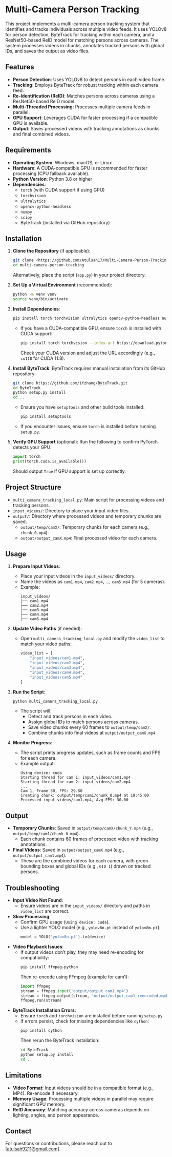 # Multi-Camera Person Tracking

This project implements a multi-camera person tracking system that identifies and tracks individuals across multiple video feeds. It uses YOLOv8 for person detection, ByteTrack for tracking within each camera, and a ResNet50-based ReID model for matching persons across cameras. The system processes videos in chunks, annotates tracked persons with global IDs, and saves the output as video files.

## Features
- **Person Detection**: Uses YOLOv8 to detect persons in each video frame.
- **Tracking**: Employs ByteTrack for robust tracking within each camera feed.
- **Re-Identification (ReID)**: Matches persons across cameras using a ResNet50-based ReID model.
- **Multi-Threaded Processing**: Processes multiple camera feeds in parallel.
- **GPU Support**: Leverages CUDA for faster processing if a compatible GPU is available.
- **Output**: Saves processed videos with tracking annotations as chunks and final combined videos.

## Requirements
- **Operating System**: Windows, macOS, or Linux
- **Hardware**: A CUDA-compatible GPU is recommended for faster processing (CPU fallback available).
- **Python Version**: Python 3.8 or higher
- **Dependencies**:
  - `torch` (with CUDA support if using GPU)
  - `torchvision`
  - `ultralytics`
  - `opencv-python-headless`
  - `numpy`
  - `scipy`
  - ByteTrack (installed via GitHub repository)

## Installation
1. **Clone the Repository** (if applicable):
   ```bash
   git clone <https://github.com/Atulsah17/Multi-Camera-Person-Tracking>
   cd multi-camera-person-tracking
   ```
   Alternatively, place the script (`app.py`) in your project directory.

2. **Set Up a Virtual Environment** (recommended):
   ```bash
   python -m venv venv
   source venv/bin/activate  
   ```

3. **Install Dependencies**:
   ```bash
   pip install torch torchvision ultralytics opencv-python-headless numpy scipy
   ```
   - If you have a CUDA-compatible GPU, ensure `torch` is installed with CUDA support:
     ```bash
     pip install torch torchvision --index-url https://download.pytorch.org/whl/cu118
     ```
     Check your CUDA version and adjust the URL accordingly (e.g., `cu118` for CUDA 11.8).

4. **Install ByteTrack**:
   ByteTrack requires manual installation from its GitHub repository:
   ```bash
   git clone https://github.com/ifzhang/ByteTrack.git
   cd ByteTrack
   python setup.py install
   cd ..
   ```
   - Ensure you have `setuptools` and other build tools installed:
     ```bash
     pip install setuptools
     ```
   - If you encounter issues, ensure `torch` is installed before running `setup.py`.

5. **Verify GPU Support** (optional):
   Run the following to confirm PyTorch detects your GPU:
   ```python
   import torch
   print(torch.cuda.is_available())
   ```
   Should output `True` if GPU support is set up correctly.

## Project Structure
- `multi_camera_tracking_local.py`: Main script for processing videos and tracking persons.
- `input_videos/`: Directory to place your input video files.
- `output/`: Directory where processed videos and temporary chunks are saved.
  - `output/temp/camX/`: Temporary chunks for each camera (e.g., `chunk_0.mp4`).
  - `output/output_camX.mp4`: Final processed video for each camera.

## Usage
1. **Prepare Input Videos**:
   - Place your input videos in the `input_videos/` directory.
   - Name the videos as `cam1.mp4`, `cam2.mp4`, ..., `cam5.mp4` (for 5 cameras).
   - Example:
     ```
     input_videos/
     ├── cam1.mp4
     ├── cam2.mp4
     ├── cam3.mp4
     ├── cam4.mp4
     ├── cam5.mp4
     ```

2. **Update Video Paths** (if needed):
   - Open `multi_camera_tracking_local.py` and modify the `video_list` to match your video paths:
     ```python
     video_list = [
         "input_videos/cam1.mp4",
         "input_videos/cam2.mp4",
         "input_videos/cam3.mp4",
         "input_videos/cam4.mp4",
         "input_videos/cam5.mp4"
     ]
     ```

3. **Run the Script**:
   ```bash
   python multi_camera_tracking_local.py
   ```
   - The script will:
     - Detect and track persons in each video.
     - Assign global IDs to match persons across cameras.
     - Save video chunks every 60 frames to `output/temp/camX/`.
     - Combine chunks into final videos at `output/output_camX.mp4`.

4. **Monitor Progress**:
   - The script prints progress updates, such as frame counts and FPS for each camera.
   - Example output:
     ```
     Using device: cuda
     Starting thread for cam 1: input_videos/cam1.mp4
     Starting thread for cam 2: input_videos/cam2.mp4
     ...
     Cam 1, Frame 30, FPS: 29.50
     Creating chunk: output/temp/cam1/chunk_0.mp4 at 19:45:00
     Processed input_videos/cam1.mp4, Avg FPS: 30.00
     ```

## Output
- **Temporary Chunks**: Saved in `output/temp/camX/chunk_Y.mp4` (e.g., `output/temp/cam1/chunk_0.mp4`).
  - Each chunk contains 60 frames of processed video with tracking annotations.
- **Final Videos**: Saved in `output/output_camX.mp4` (e.g., `output/output_cam1.mp4`).
  - These are the combined videos for each camera, with green bounding boxes and global IDs (e.g., `GID 1`) drawn on tracked persons.

## Troubleshooting
- **Input Video Not Found**:
  - Ensure videos are in the `input_videos/` directory and paths in `video_list` are correct.
- **Slow Processing**:
  - Confirm GPU usage (`Using device: cuda`).
  - Use a lighter YOLO model (e.g., `yolov8n.pt` instead of `yolov8m.pt`):
    ```python
    model = YOLO('yolov8n.pt').to(device)
    ```
- **Video Playback Issues**:
  - If output videos don’t play, they may need re-encoding for compatibility:
    ```bash
    pip install ffmpeg-python
    ```
    Then re-encode using FFmpeg (example for cam1):
    ```python
    import ffmpeg
    stream = ffmpeg.input('output/output_cam1.mp4')
    stream = ffmpeg.output(stream, 'output/output_cam1_reencoded.mp4', vcodec='h264', acodec='aac', format='mp4')
    ffmpeg.run(stream)
    ```
- **ByteTrack Installation Errors**:
  - Ensure `torch` and `torchvision` are installed before running `setup.py`.
  - If errors persist, check for missing dependencies like `cython`:
    ```bash
    pip install cython
    ```
    Then rerun the ByteTrack installation:
    ```bash
    cd ByteTrack
    python setup.py install
    cd ..
    ```

## Limitations
- **Video Format**: Input videos should be in a compatible format (e.g., MP4). Re-encode if necessary.
- **Memory Usage**: Processing multiple videos in parallel may require significant GPU memory.
- **ReID Accuracy**: Matching accuracy across cameras depends on lighting, angles, and person appearance.

## Contact
For questions or contributions, please reach out to [atulsah9211@gmail.com].
